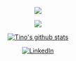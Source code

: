 <p align="center">
  <img src="https://media.tenor.com/-ADSNAJwwiMAAAAC/afro-samuri-samuri.gif"/>
</p>

<p align="center">
  <a href="https://github.com/tinomhishi/github-readme-streak-stats">
    <img src="https://github-readme-streak-stats.herokuapp.com/?user=tinomhishi&theme=dark"/>
  </a>
</p>

<p align="center">
  <a href="https://github.com/tinomhishi/github-readme-stats">
    <img align="center" src="https://github-readme-stats.vercel.app/api?username=tinomhishi&show_icons=true&include_all_commits=true&theme=dark" alt="Tino's github stats" />
  </a>
</p>

<p align="center">
  <a href="https://www.linkedin.com/in//tinotenda-mhishi-723965102/">
    <img alt="LinkedIn" src="https://img.shields.io/badge/LinkedIn-%230077B5.svg?&style=for-the-badge&logo=linkedin&logoColor=white"/>
  </a>
</p>
